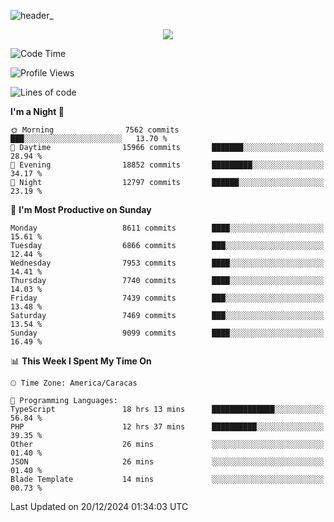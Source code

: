 ![header_](https://github.com/user-attachments/assets/4010d822-ccdc-4198-b608-18c773338d18)


<p align="center">
  <a href="http://www.github.com/thevacs">
    <img src="https://github-readme-streak-stats.herokuapp.com/?user=thevacs&stroke=ffffff&background=1c1917&ring=0891b2&fire=0891b2&currStreakNum=ffffff&currStreakLabel=0891b2&sideNums=ffffff&sideLabels=ffffff&dates=ffffff&hide_border=true" />
  </a>
</p>

<!--START_SECTION:waka-->
![Code Time](http://img.shields.io/badge/Code%20Time-3%2C267%20hrs%2018%20mins-blue)

![Profile Views](http://img.shields.io/badge/Profile%20Views-0-blue)

![Lines of code](https://img.shields.io/badge/From%20Hello%20World%20I%27ve%20Written-5.2%20million%20lines%20of%20code-blue)

**I'm a Night 🦉** 

```text
🌞 Morning                7562 commits        ███░░░░░░░░░░░░░░░░░░░░░░   13.70 % 
🌆 Daytime                15966 commits       ███████░░░░░░░░░░░░░░░░░░   28.94 % 
🌃 Evening                18852 commits       █████████░░░░░░░░░░░░░░░░   34.17 % 
🌙 Night                  12797 commits       ██████░░░░░░░░░░░░░░░░░░░   23.19 % 
```
📅 **I'm Most Productive on Sunday** 

```text
Monday                   8611 commits        ████░░░░░░░░░░░░░░░░░░░░░   15.61 % 
Tuesday                  6866 commits        ███░░░░░░░░░░░░░░░░░░░░░░   12.44 % 
Wednesday                7953 commits        ████░░░░░░░░░░░░░░░░░░░░░   14.41 % 
Thursday                 7740 commits        ████░░░░░░░░░░░░░░░░░░░░░   14.03 % 
Friday                   7439 commits        ███░░░░░░░░░░░░░░░░░░░░░░   13.48 % 
Saturday                 7469 commits        ███░░░░░░░░░░░░░░░░░░░░░░   13.54 % 
Sunday                   9099 commits        ████░░░░░░░░░░░░░░░░░░░░░   16.49 % 
```


📊 **This Week I Spent My Time On** 

```text
🕑︎ Time Zone: America/Caracas

💬 Programming Languages: 
TypeScript               18 hrs 13 mins      ██████████████░░░░░░░░░░░   56.84 % 
PHP                      12 hrs 37 mins      ██████████░░░░░░░░░░░░░░░   39.35 % 
Other                    26 mins             ░░░░░░░░░░░░░░░░░░░░░░░░░   01.40 % 
JSON                     26 mins             ░░░░░░░░░░░░░░░░░░░░░░░░░   01.40 % 
Blade Template           14 mins             ░░░░░░░░░░░░░░░░░░░░░░░░░   00.73 % 
```


 Last Updated on 20/12/2024 01:34:03 UTC
<!--END_SECTION:waka-->
